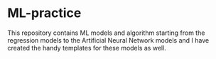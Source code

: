 # ML-practice

This repository contains ML models and algorithm starting from the regression models to the Artificial Neural Network models and I have created the handy templates for these models as well. 

